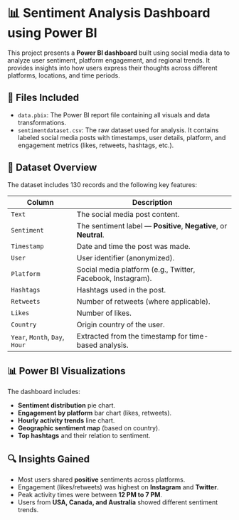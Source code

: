 # 📊 Sentiment Analysis Dashboard using Power BI

This project presents a **Power BI dashboard** built using social media data to analyze user sentiment, platform engagement, and regional trends. It provides insights into how users express their thoughts across different platforms, locations, and time periods.

## 📁 Files Included
- `data.pbix`: The Power BI report file containing all visuals and data transformations.
- `sentimentdataset.csv`: The raw dataset used for analysis. It contains labeled social media posts with timestamps, user details, platform, and engagement metrics (likes, retweets, hashtags, etc.).

## 📌 Dataset Overview
The dataset includes 130 records and the following key features:

| Column        | Description |
|---------------|-------------|
| `Text`        | The social media post content. |
| `Sentiment`   | The sentiment label — **Positive**, **Negative**, or **Neutral**. |
| `Timestamp`   | Date and time the post was made. |
| `User`        | User identifier (anonymized). |
| `Platform`    | Social media platform (e.g., Twitter, Facebook, Instagram). |
| `Hashtags`    | Hashtags used in the post. |
| `Retweets`    | Number of retweets (where applicable). |
| `Likes`       | Number of likes. |
| `Country`     | Origin country of the user. |
| `Year`, `Month`, `Day`, `Hour` | Extracted from the timestamp for time-based analysis. |

## 📊 Power BI Visualizations
The dashboard includes:
- **Sentiment distribution** pie chart.
- **Engagement by platform** bar chart (likes, retweets).
- **Hourly activity trends** line chart.
- **Geographic sentiment map** (based on country).
- **Top hashtags** and their relation to sentiment.

## 🔍 Insights Gained
- Most users shared **positive** sentiments across platforms.
- Engagement (likes/retweets) was highest on **Instagram** and **Twitter**.
- Peak activity times were between **12 PM to 7 PM**.
- Users from **USA, Canada, and Australia** showed different sentiment trends.




